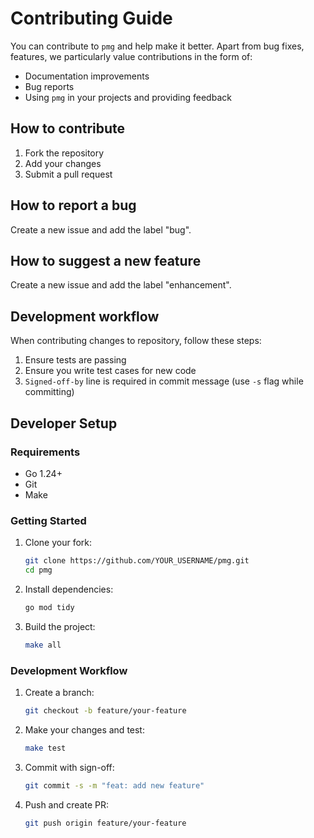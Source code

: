 
# Contributing Guide

You can contribute to `pmg` and help make it better. Apart from bug fixes,
features, we particularly value contributions in the form of:

- Documentation improvements
- Bug reports
- Using `pmg` in your projects and providing feedback

## How to contribute

1. Fork the repository
2. Add your changes
3. Submit a pull request

## How to report a bug

Create a new issue and add the label "bug".

## How to suggest a new feature

Create a new issue and add the label "enhancement".

## Development workflow

When contributing changes to repository, follow these steps:

1. Ensure tests are passing
2. Ensure you write test cases for new code
3. `Signed-off-by` line is required in commit message (use `-s` flag while committing)

## Developer Setup

### Requirements

- Go 1.24+
- Git
- Make

### Getting Started

1. Clone your fork:
   ```bash
   git clone https://github.com/YOUR_USERNAME/pmg.git
   cd pmg
   ```

2. Install dependencies:
   ```bash
   go mod tidy
   ```

3. Build the project:
   ```bash
   make all
   ```

### Development Workflow

1. Create a branch:
   ```bash
   git checkout -b feature/your-feature
   ```

2. Make your changes and test:
   ```bash
   make test
   ```

3. Commit with sign-off:
   ```bash
   git commit -s -m "feat: add new feature"
   ```

4. Push and create PR:
   ```bash
   git push origin feature/your-feature
